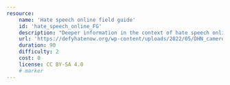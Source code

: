 ```yaml
---
resource:
    name: 'Hate speech online field guide'
    id: 'hate_speech_online_FG'
    description: "Deeper information in the context of hate speech online."
    url: 'https://defyhatenow.org/wp-content/uploads/2022/05/DHN_cameroon_field_guide_EN_2021_chapter6.pdf'
    duration: 90
    difficulty: 2
    cost: 0 
    license: CC BY-SA 4.0
    # marker
---
```

